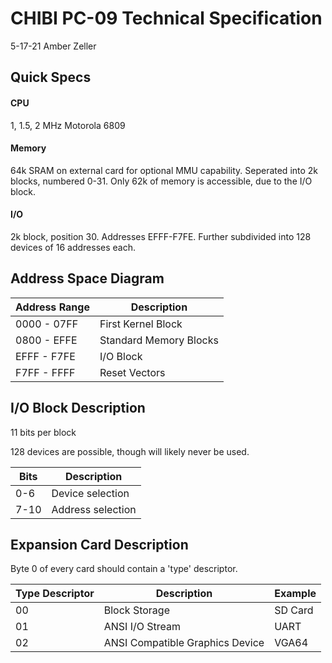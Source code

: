 # CHIBI PC-09 Technical Specification

5-17-21 Amber Zeller

## Quick Specs

#### CPU

1, 1.5, 2 MHz Motorola 6809

#### Memory

64k SRAM on external card for optional MMU capability. Seperated into 2k blocks, numbered 0-31. Only 62k of memory is accessible, due to the I/O block.

#### I/O

2k block, position 30. Addresses EFFF-F7FE. Further subdivided into 128 devices of 16 addresses each. 

## Address Space Diagram

| Address Range | Description            |
| ------------- | ---------------------- |
| 0000 - 07FF   | First Kernel Block     |
| 0800 - EFFE   | Standard Memory Blocks |
| EFFF - F7FE   | I/O Block              |
| F7FF - FFFF   | Reset Vectors          |

## I/O Block Description

11 bits per block

128 devices are possible, though will likely never be used. 

| Bits | Description       |
| ---- | ----------------- |
| 0-6  | Device selection  |
| 7-10 | Address selection |

## Expansion Card Description

Byte 0 of every card should contain a 'type' descriptor.

| Type Descriptor | Description                     | Example |
| --------------- | ------------------------------- | ------- |
| 00              | Block Storage                   | SD Card |
| 01              | ANSI I/O Stream                 | UART    |
| 02              | ANSI Compatible Graphics Device | VGA64   |
